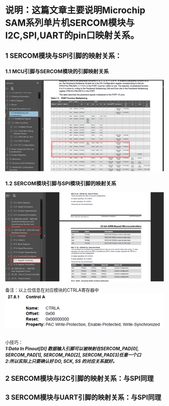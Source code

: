 # 说明：这篇文章主要说明Microchip SAM系列单片机SERCOM模块与I2C,SPI,UART的pin口映射关系。

## 1 SERCOM模块与SPI引脚的映射关系：
### 1.1 MCU引脚与SERCOM模块的引脚映射关系
![images](https://github.com/yuchengstudio/cortex-M/blob/master/%E9%80%9A%E7%94%A8%E8%AE%BE%E8%AE%A1%E8%A7%84%E5%88%99/reference/SERRCOM_SPI_001.png)

### 1.2 SERCOM模块引脚与SPI模块引脚的映射关系
![images](https://github.com/yuchengstudio/cortex-M/blob/master/%E9%80%9A%E7%94%A8%E8%AE%BE%E8%AE%A1%E8%A7%84%E5%88%99/reference/SERRCOM_SPI_002.png)

备注：以上位信息在对应模块的CTRLA寄存器中
<br/>
![images](https://github.com/yuchengstudio/cortex-M/blob/master/%E9%80%9A%E7%94%A8%E8%AE%BE%E8%AE%A1%E8%A7%84%E5%88%99/reference/SERRCOM_SPI_003.png)

<br/> 小技巧：
<br/>***1:Data In Pinout[DI] 数据输入引脚可以被映射在SERCOM_PAD[0], SERCOM_PAD[1], SERCOM_PAD[2], SERCOM_PAD[3]任意一个口***
<br/>***2:所以实际上只要确认好 DO, SCK, SS 的对应关系就好。***

## 2 SERCOM模块与I2C引脚的映射关系：与SPI同理
## 3 SERCOM模块与UART引脚的映射关系：与SPI同理

